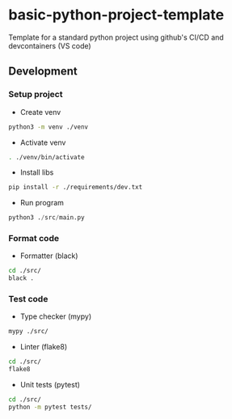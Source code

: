 # basic-python-project-template
Template for a standard python project using github's CI/CD and devcontainers (VS code)

## Development

### Setup project

* Create venv
```sh
python3 -m venv ./venv
```

* Activate venv
```sh
. ./venv/bin/activate
```

* Install libs
```sh
pip install -r ./requirements/dev.txt
```

* Run program
```py
python3 ./src/main.py
```

### Format code

* Formatter (black)
```sh
cd ./src/
black .
```

### Test code

* Type checker (mypy)
```sh
mypy ./src/
```

* Linter (flake8)
```sh
cd ./src/
flake8
```

* Unit tests (pytest)
```sh
cd ./src/
python -m pytest tests/
```
